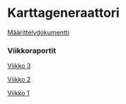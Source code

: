 # Karttageneraattori

[Määrittelydokumentti](https://github.com/luuranko/karttageneraattori/blob/main/documentation/maarittely.md)

### Viikkoraportit

[Viikko 3](https://github.com/luuranko/karttageneraattori/blob/main/documentation/viikkoraportit/viikkoraportti_3.md)

[Viikko 2](https://github.com/luuranko/karttageneraattori/blob/main/documentation/viikkoraportit/viikkoraportti_2.md)

[Viikko 1](https://github.com/luuranko/karttageneraattori/blob/main/documentation/viikkoraportit/viikkoraportti_1.md)
